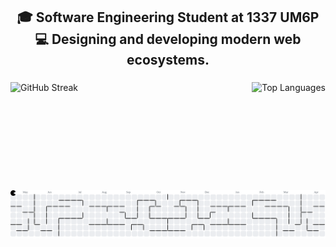 <h2 align="center">🎓 Software Engineering Student at 1337 UM6P <br>💻  Designing and developing modern web ecosystems.</h2>

###

<div style="display: flex; justify-content: space-between;">
  <img src="https://streak-stats.demolab.com?user=AchabNassim&locale=en&mode=daily&theme=dracula&hide_border=false&border_radius=5" height="150" alt="GitHub Streak" />
  <img src="https://github-readme-stats.vercel.app/api/top-langs?username=AchabNassim&locale=en&hide_title=false&layout=compact&card_width=320&langs_count=6&theme=dracula&hide_border=false" height="150" alt="Top Languages" />
</div>

###

<picture>
  <source media="(prefers-color-scheme: dark)" srcset="https://raw.githubusercontent.com/AchabNassim/AchabNassim/output/pacman-contribution-graph-dark.svg">
  <source media="(prefers-color-scheme: light)" srcset="https://raw.githubusercontent.com/AchabNassim/AchabNassim/output/pacman-contribution-graph.svg">
  <img alt="Pacman contribution graph" src="https://raw.githubusercontent.com/AchabNassim/AchabNassim/output/pacman-contribution-graph.svg">
</picture>
